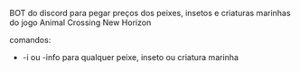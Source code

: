 BOT do discord para pegar preços dos peixes, insetos e criaturas marinhas do jogo Animal Crossing New Horizon

comandos:

- -i ou -info para qualquer peixe, inseto ou criatura marinha
